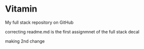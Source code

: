 # Vitamin
My full stack repository on GitHub

correcting readme.md is the first assignmnet of the full stack decal

making 2nd change
